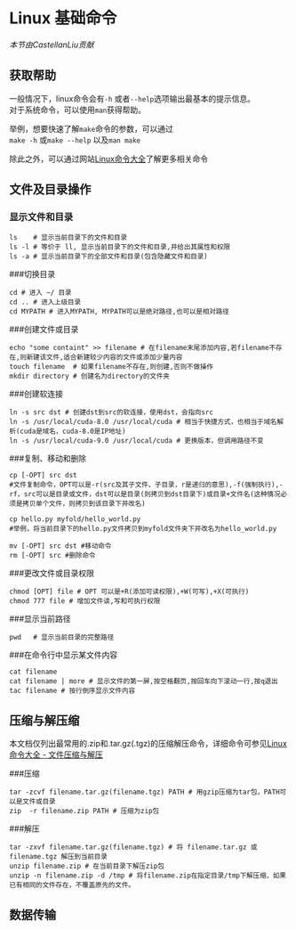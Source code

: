 # Linux 基础命令
*本节由CastellanLiu贡献*

## 获取帮助
一般情况下，linux命令会有`-h` 或者`--help`选项输出最基本的提示信息。  
对于系统命令，可以使用`man`获得帮助。

举例，想要快速了解`make`命令的参数，可以通过  
`make -h` 或`make --help` 以及`man make`

除此之外，可以通过网站[Linux命令大全](http://man.linuxde.net/)了解更多相关命令

## 文件及目录操作

### 显示文件和目录

```shell
ls	  # 显示当前目录下的文件和目录
ls -l # 等价于 ll, 显示当前目录下的文件和目录,并给出其属性和权限
ls -a # 显示当前目录下的全部文件和目录(包含隐藏文件和目录)
```

###切换目录
```shell
cd # 进入 ~/ 目录
cd .. # 进入上级目录
cd MYPATH # 进入MYPATH, MYPATH可以是绝对路径,也可以是相对路径
```

###创建文件或目录
```shell
echo "some containt" >> filename # 在filename末尾添加内容,若filename不存在,则新建该文件,适合新建较少内容的文件或添加少量内容
touch filename  # 如果filename不存在,则创建,否则不做操作
mkdir directory # 创建名为directory的文件夹
```

###创建软连接
```shell
ln -s src dst # 创建dst到src的软连接，使用dst，会指向src
ln -s /usr/local/cuda-8.0 /usr/local/cuda # 相当于快捷方式，也相当于域名解析(cuda是域名，cuda-8.0是IP地址)
ln -s /usr/local/cuda-9.0 /usr/local/cuda # 更换版本，但调用路径不变
```

###复制、移动和删除
```shell
cp [-OPT] src dst 
#文件复制命令，OPT可以是-r(src及其子文件、子目录，r是递归的意思),-f(强制执行),-rf，src可以是目录或文件，dst可以是目录(则拷贝到dst目录下)或目录+文件名(这种情况必须是拷贝单个文件，则拷贝到该目录下并改名)

cp hello.py myfold/hello_world.py
#举例，将当前目录下的hello.py文件拷贝到myfold文件夹下并改名为hello_world.py

mv [-OPT] src dst #移动命令
rm [-OPT] src #删除命令
```

###更改文件或目录权限
```shell
chmod [OPT] file # OPT 可以是+R(添加可读权限),+W(可写),+X(可执行)
chmod 777 file # 增加文件读,写和可执行权限
```

###显示当前路径
```shell
pwd   # 显示当前目录的完整路径
```
###在命令行中显示某文件内容
```shell
cat filename
cat filename | more # 显示文件的第一屏,按空格翻页,按回车向下滚动一行,按q退出
tac filename # 按行倒序显示文件内容
```
## 压缩与解压缩
本文档仅列出最常用的.zip和.tar.gz(.tgz)的压缩解压命令，详细命令可参见[Linux命令大全 - 文件压缩与解压](http://man.linuxde.net/sub/%E6%96%87%E4%BB%B6%E5%8E%8B%E7%BC%A9%E4%B8%8E%E8%A7%A3%E5%8E%8B)

###压缩 

```shell
tar -zcvf filename.tar.gz(filename.tgz) PATH # 用gzip压缩为tar包，PATH可以是文件或目录
zip  -r filename.zip PATH # 压缩为zip包
```

###解压
  
```shell
tar -zxvf filename.tar.gz(filename.tgz) # 将 filename.tar.gz 或 filename.tgz 解压到当前目录
unzip filename.zip # 在当前目录下解压zip包
unzip -n filename.zip -d /tmp # 将filename.zip在指定目录/tmp下解压缩，如果已有相同的文件存在，不覆盖原先的文件。
```
## 数据传输


